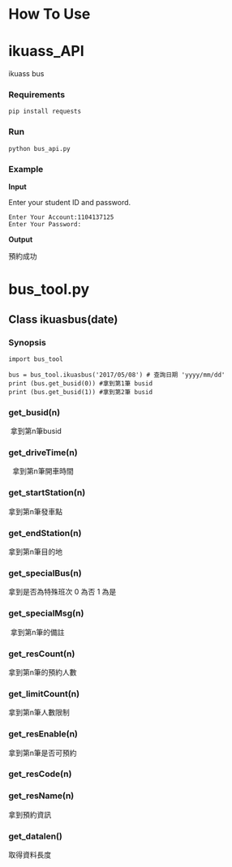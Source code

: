 # How To Use 
# ikuass_API
ikuass bus

### Requirements
```shell=
pip install requests
```

### Run
```shell=
python bus_api.py
```

### Example

**Input**

Enter your student ID and password.

```
Enter Your Account:1104137125
Enter Your Password:
```
**Output**

預約成功


# bus_tool.py

## Class ikuasbus(date)
### Synopsis
```
import bus_tool

bus = bus_tool.ikuasbus('2017/05/08') # 查詢日期 'yyyy/mm/dd'
print (bus.get_busid(0)) #拿到第1筆 busid
print (bus.get_busid(1)) #拿到第2筆 busid
```
### get_busid(n)
  
  拿到第n筆busid

### get_driveTime(n)

   拿到第n筆開車時間
   
### get_startStation(n)

  拿到第n筆發車點

### get_endStation(n)

 拿到第n筆目的地

### get_specialBus(n)

 拿到是否為特殊班次 0 為否 1 為是
  
### get_specialMsg(n)

  拿到第n筆的備註
   
### get_resCount(n)

拿到第n筆的預約人數

### get_limitCount(n)

 拿到第n筆人數限制

###  get_resEnable(n)

拿到第n筆是否可預約

### get_resCode(n)


### get_resName(n)
 
拿到預約資訊

### get_datalen()

取得資料長度
